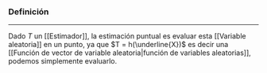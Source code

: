 ### Definición
---
Dado $T$ un [[Estimador]], la estimación puntual es evaluar esta [[Variable aleatoria]] en un punto, ya que $T = h(\underline{X})$ es decir una [[Función de vector de variable aleatoria|función de variables aleatorias]], podemos simplemente evaluarlo.
